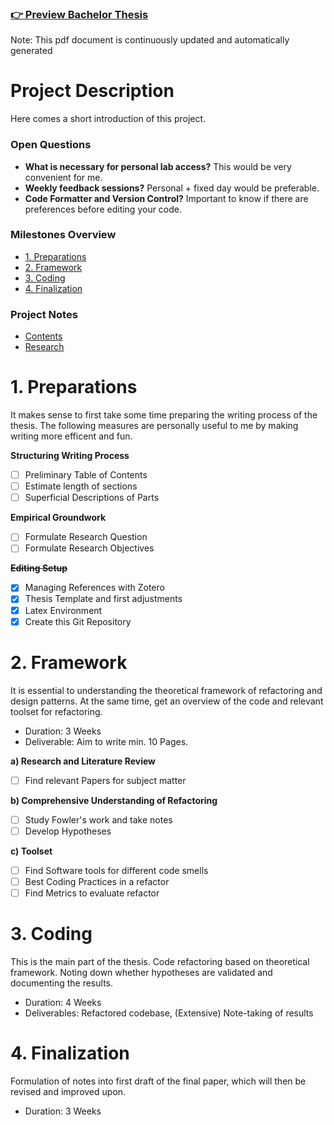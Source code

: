 ### [👉 Preview Bachelor Thesis](thesis.pdf)
Note: This pdf document is continuously updated and automatically generated

# Project Description
Here comes a short introduction of this project.

### Open Questions
- **What is necessary for personal lab access?** This would be very convenient for me.
- **Weekly feedback sessions?** Personal + fixed day would be preferable.
- **Code Formatter and Version Control?** Important to know if there are preferences before editing your code.

### Milestones Overview
- [1. Preparations](#1.-Preparations)
- [2. Framework](#2.-Framework)
- [3. Coding](#3.-Coding)
- [4. Finalization](#3.-Finalization)

### Project Notes
- [Contents](https://github.com/fabian-gubler/bachelor-thesis/blob/main/notes/contents.md)
- [Research](https://github.com/fabian-gubler/bachelor-thesis/blob/main/notes/research.md)

# 1. Preparations
It makes sense to first take some time preparing the writing process of the thesis.
The following measures are personally useful to me by making writing more efficent and fun.

**Structuring Writing Process**
- [ ] Preliminary Table of Contents
- [ ] Estimate length of sections
- [ ] Superficial Descriptions of Parts

**Empirical Groundwork**
- [ ] Formulate Research Question
- [ ] Formulate Research Objectives

~~**Editing Setup**~~
- [x] Managing References with Zotero
- [x] Thesis Template and first adjustments
- [x] Latex Environment
- [x] Create this Git Repository

# 2. Framework
It is essential to understanding the theoretical framework of refactoring and design patterns. At the same time, get an overview of the code and relevant toolset for refactoring.
- Duration: 3 Weeks
- Deliverable: Aim to write min. 10 Pages.

**a) Research and Literature Review**
- [ ] Find relevant Papers for subject matter

**b) Comprehensive Understanding of Refactoring**
- [ ] Study Fowler's work and take notes
- [ ] Develop Hypotheses

**c) Toolset**
- [ ] Find Software tools for different code smells
- [ ] Best Coding Practices in a refactor
- [ ] Find Metrics to evaluate refactor

# 3. Coding
This is the main part of the thesis. Code refactoring based on theoretical framework. Noting down whether hypotheses are validated and documenting the results.
- Duration: 4 Weeks
- Deliverables: Refactored codebase, (Extensive) Note-taking of results

# 4. Finalization
Formulation of notes into first draft of the final paper, which will then be revised and improved upon.
- Duration: 3 Weeks
